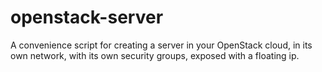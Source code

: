 # openstack-server

A convenience script for creating a server in your OpenStack cloud, in its own
network, with its own security groups, exposed with a floating ip.
